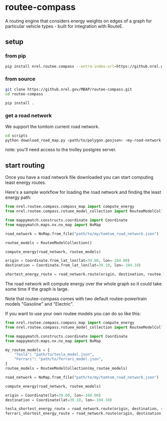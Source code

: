 # routee-compass

A routing engine that considers energy weights on edges of a graph for particular vehicle types - built for integration with RouteE.

## setup

### from pip

```bash
pip install nrel.routee.compass --extra-index-url=https://github.nrel.gov/pages/MBAP/mbap-pypi/
```

### from source

```bash
git clone https://github.nrel.gov/MBAP/routee-compass.git
cd routee-compass

pip install .
```

### get a road network

We support the tomtom current road network.

```bash
cd scripts
python download_road_map.py <path/to/polygon.geojson> <my-road-network.json> 
```

note: you'll need access to the trolley postgres server.

## start routing

Once you have a road network file downloaded you can start computing least energy routes.

Here's a sample workflow for loading the road network and finding the least energy path:

```python
from nrel.routee.compass.compass_map import compute_energy
from nrel.routee.compass.rotuee_model_collection import RouteeModelCollection

from mappymatch.constructs.coordinate import Coordinate
from mappymatch.maps.nx.nx_map import NxMap

road_network = NxMap.from_file("path/to/my/tomtom_road_network.json")

routee_models = RouteeModelCollection()

compute_energy(road_network, routee_models)

origin = Coordinate.from_lat_lon(lat=39.00, lon=-104.00)
destination = Coordinate.from_lat_lon(lat=39.10, lon=-104.10)

shortest_energy_route = road_network.route(origin, destination, routee_key="Electric") 
```

The road network will compute energy over the whole graph so it could take some time if the graph is large.

Note that routee-compass comes with two default routee-powertrain models "Gasoline" and "Electric".

If you want to use your own routee models you can do so like this:

```python
from nrel.routee.compass.compass_map import compute_energy
from nrel.routee.compass.rotuee_model_collection import RouteeModelCollection

from mappymatch.constructs.coordinate import Coordinate
from mappymatch.maps.nx.nx_map import NxMap

my_routee_models = {
    "Tesla": "path/to/tesla_model.json",
    "Ferrari": "path/to/ferrari_model.json",
} 
routee_models = RouteeModelCollection(my_routee_models)

road_network = NxMap.from_file("path/to/my/tomtom_road_network.json")

compute_energy(road_network, routee_models)

origin = Coordinate(lat=39.00, lon=-104.00)
destination = Coordinate(lat=39.10, lon=-104.10)

tesla_shortest_energy_route = road_network.route(origin, destination, routee_key="Tesla")
ferrari_shortest_energy_route = road_network.route(origin, destination, routee_key="Ferrari")
```
